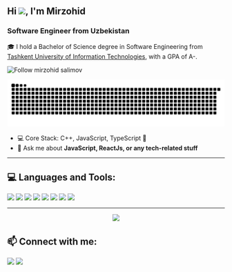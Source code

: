 <h2>Hi <img src="https://media.giphy.com/media/hvRJCLFzcasrR4ia7z/giphy.gif" width="25px">, I'm Mirzohid</h2>
<h3>Software Engineer from Uzbekistan</h3>
<p>🎓 I hold a Bachelor of Science degree in Software Engineering from <a href="https://tuit.uz/" target="_blank">Tashkent University of Information Technologies</a>, with a GPA of A-.</p>
<p>
    <img alt="Follow mirzohid salimov" src="https://img.shields.io/static/v1?label=Follow&message=mirzohid-salimov&style=for-the-badge&color=4A90E2&labelColor=222222" />
</p>

![Snake animation](https://github.com/Mirzohid22/Mirzohid22/blob/output/github-contribution-grid-snake.svg)

- 💻 Core Stack: C++, JavaScript, TypeScript 🖤
- 💬 Ask me about **JavaScript, ReactJs, or any tech-related stuff**
<hr>
<h2>💻 Languages and Tools:</h2>
<p>
  <img src="https://img.icons8.com/color/96/000000/html-5--v1.png"/>
  <img src="https://img.icons8.com/color/96/000000/css3.png"/>
  <img src="https://img.icons8.com/color/96/000000/javascript--v2.png"/>
  <img src="https://img.icons8.com/color/96/000000/typescript.png"/>
  <img src="https://img.icons8.com/office/96/000000/react.png"/>
  <img src="https://img.icons8.com/color/96/000000/redux.png"/>
  <img src="https://img.icons8.com/color/96/000000/nodejs.png"/>
  <img src="https://img.icons8.com/color/96/000000/mongodb.png"/>
</p>
<hr>
<p align="center"><a align="center"><img src="https://hits.seeyoufarm.com/api/count/incr/badge.svg?url=https%3A%2F%2Fgithub.com%2FMirzohid22%2FMirzohid22&count_bg=%2379C83D&title_bg=%23555555&icon=&icon_color=%23E7E7E7&title=views&edge_flat=false"/></a></p>
<h2> 📫 Connect with me: </h2>
<p>
<a href="https://t.me/mirzohid22me" target="blank"><img src="https://img.icons8.com/doodle/48/000000/telegram-app.png"/></a>
<a href="mailto:mirzohidsalimov22@gmail.com" target="blank"><img src="https://img.icons8.com/doodle/48/000000/gmail.png"/></a>
</p>

